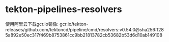 # tekton-pipelines-resolvers
使用阿里云下载gcr.io镜像: gcr.io/tekton-releases/github.com/tektoncd/pipeline/cmd/resolvers:v0.54.0@sha256:1285a892e50ec317f469b8753861cc9bb21813782cb53682b53d6d10ab149108
